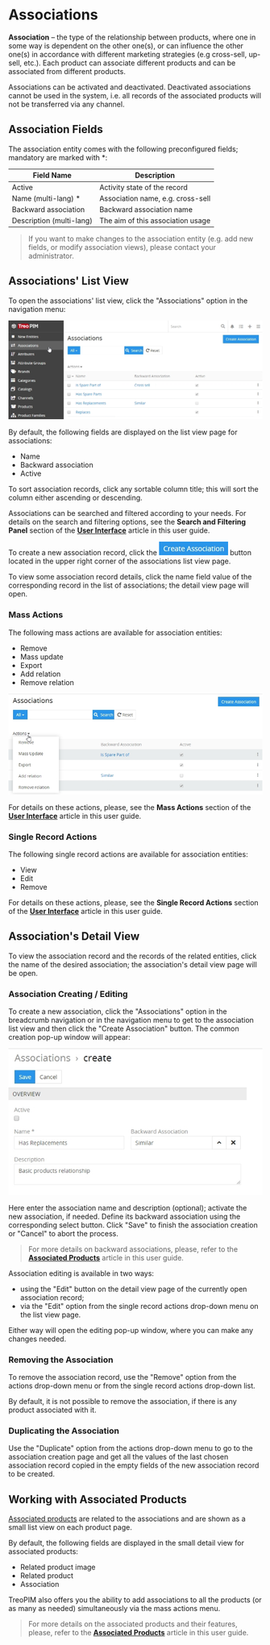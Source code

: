 # Associations

**Association** – the type of the relationship between products, where one in some way is dependent on the other one(s), or can influence the other one(s) in accordance with different marketing strategies (e.g cross-sell, up-sell, etc.). Each product can associate different products and can be associated from different products.

Associations can be activated and deactivated. Deactivated associations cannot be used in the system, i.e. all records of the associated products will not be transferred via any channel.

## Association Fields

The association entity comes with the following preconfigured fields; mandatory are marked with *:

| **Field Name**           | **Description**                   |
|--------------------------|-----------------------------------|
| Active                   | Activity state of the record      |
| Name (multi-lang) *      | Association name, e.g. сross-sell |
| Backward association     | Backward association name         |
| Description (multi-lang) | The aim of this association usage |

>If you want to make changes to the association entity (e.g. add new fields, or modify association views), please contact your administrator.<br/>

## Associations' List View

To open the associations' list view, click the "Associations" option in the navigation menu:

![Associations list view page](../../_assets/associations/associations-list-view.jpg)

By default, the following fields are displayed on the list view page for associations:
 - Name
 - Backward association
 - Active

To sort association records, click any sortable column title; this will sort the column either ascending or descending. 

Associations can be searched and filtered according to your needs. For details on the search and filtering options, see the **Search and Filtering Panel** section of the [**User Interface**](https://treopim.com/help/user-interface#search-and-filtering-panel) article in this user guide.

To create a new association record, click the ![Create association button](../../_assets/associations/create-association-button.jpg) button located in the upper right corner of the associations list view page.

To view some association record details, click the name field value of the corresponding record in the list of associations; the detail view page will open.

### Mass Actions

The following mass actions are available for association entities:
- Remove
- Mass update
- Export
- Add relation
- Remove relation

![Associations mass actions](../../_assets/associations/associations-mass-actions.jpg)

For details on these actions, please, see the **Mass Actions** section of the [**User Interface**](https://treopim.com/help/user-interface) article in this user guide.

### Single Record Actions

The following single record actions are available for association entities:
- View
- Edit
- Remove
  
For details on these actions, please, see the **Single Record Actions** section of the [**User Interface**](https://treopim.com/help/user-interface) article in this user guide.

## Association's Detail View

To view the association record and the records of the related entities, click the name of the desired association; the association's detail view page will be open.

### Association Creating / Editing

To create a new association, click the "Associations" option in the breadcrumb navigation or in the navigation menu to get to the association list view and then click the "Create Association" button. The common creation pop-up window will appear:

![Associations creation](../../_assets/associations/associations-create.jpg)

Here enter the association name and description (optional); activate the new association, if needed. Define its backward association using the corresponding select button. Click "Save" to finish the association creation or "Cancel" to abort the process.

> For more details on backward associations, please, refer to the [**Associated Products**](https://treopim.com/help/associated-products) article in this user guide.<br/>

Association editing is available in two ways:
- using the "Edit" button on the detail view page of the currently open association record;
- via the "Edit" option from the single record actions drop-down menu on the list view page.

Either way will open the editing pop-up window, where you can make any changes needed. 

### Removing the Association

To remove the association record, use the "Remove" option from the actions drop-down menu or from the single record actions drop-down list.

By default, it is not possible to remove the association, if there is any product associated with it.

### Duplicating the Association

Use the "Duplicate" option from the actions drop-down menu to go to the association creation page and get all the values of the last chosen association record copied in the empty fields of the new association record to be created.

## Working with Associated Products

[Associated products](https://treopim.com/help/associated-products) are related to the associations and are shown as a small list view on each product page.

By default, the following fields are displayed in the small detail view for associated products:
 - Related product image
 - Related product
 - Association

TreoPIM also offers you the ability to add associations to all the products (or as many as needed) simultaneously via the mass actions menu.

>For more details on the associated products and their features, please, refer to the [**Associated Products**](https://treopim.com/help/associated-products) article in this user guide.<br/>





